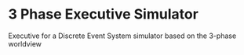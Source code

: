 # 3 Phase Executive Simulator
Executive for a Discrete Event System simulator based on the 3-phase worldview
